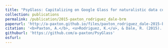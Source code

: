 ```yaml
---
title: "PsyGlass: Capitalizing on Google Glass for naturalistic data collection"
collection: publications
permalink: /publication/2015-paxton_rodriguez_dale-brm
paperurl: 'http://a-paxton.github.io/files/paxton_rodriguez_dale-2015-brm.pdf'
citation: '<b>Paxton, A.</b>, <u>Rodriguez, K.</u>, & Dale, R. (2015). PsyGlass: Capitalizing on Google Glass for naturalistic data collection. <i>Behavior Research Methods</i>, <i>47</i>(3), 608-619.'
githuburl: 'https://github.com/a-paxton/PsyGlass'
osfurl:
---
```

